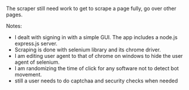 The scraper still need work to get to scrape a page fully, go over other pages.

Notes:
 - I dealt with signing in with a simple GUI. The app includes a node.js express.js server.
 - Scraping is done with selenium library and its chrome driver.
 - I am editing user agent to that of chrome on windows to hide the user agent of selenium.
 - I am randomizing the time of click for any software not to detect bot movement.
 - still a user needs to do captchaa and security checks when needed
